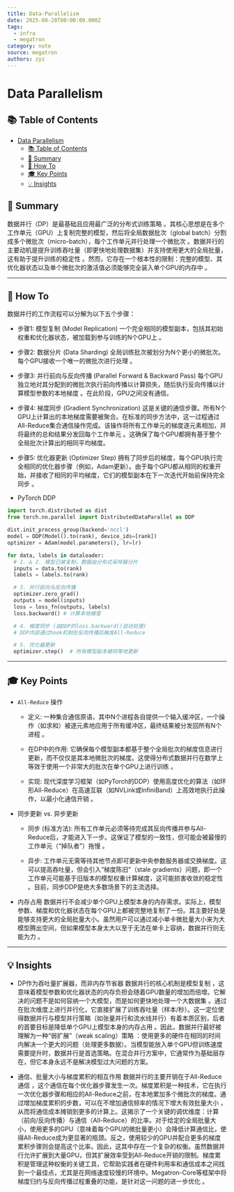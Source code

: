 ```yaml
---
title: Data-Parallelism
date: 2025-08-28T00:00:00.000Z
tags:
  - infra
  - megatron
category: note
source: megatron
authors: zyz
---
```

# Data Parallelism

## 📚 Table of Contents

- [Data Parallelism](#data-parallelism)
  - [📚 Table of Contents](#-table-of-contents)
  - [📝 Summary](#-summary)
  - [🔨 How To](#-how-to)
  - [🎓 Key Points](#-key-points)
  - [💡 Insights](#-insights)

## 📝 Summary

数据并行（DP）是最基础且应用最广泛的分布式训练策略 。其核心思想是在多个工作单元（GPU）上复制完整的模型，然后将全局数据批次（global batch）分割成多个微批次（micro-batch），每个工作单元并行处理一个微批次 。数据并行的主要动机是提升训练吞吐量（即更快地处理数据集）并支持使用更大的全局批量，这有助于提升训练的稳定性 。然而，它存在一个根本性的限制：完整的模型、其优化器状态以及单个微批次的激活值必须能够完全装入单个GPU的内存中 。

---

## 🔨 How To

数据并行的工作流程可以分解为以下五个步骤：

- 步骤1: 模型复制 (Model Replication)
  一个完全相同的模型副本，包括其初始权重和优化器状态，被加载到参与训练的N个GPU上 。

- 步骤2: 数据分片 (Data Sharding)
  全局训练批次被划分为N个更小的微批次。每个GPU接收一个唯一的微批次进行处理 。  

- 步骤3: 并行前向与反向传播 (Parallel Forward & Backward Pass)
  每个GPU独立地对其分配到的微批次执行前向传播以计算损失，随后执行反向传播以计算模型参数的本地梯度 。在此阶段，GPU之间没有通信。  

- 步骤4: 梯度同步 (Gradient Synchronization)
  这是关键的通信步骤。所有N个GPU上计算出的本地梯度需要被聚合。在标准的同步方法中，这一过程通过All-Reduce集合通信操作完成。该操作将所有工作单元的梯度逐元素相加，并将最终的总和结果分发回每个工作单元 。这确保了每个GPU都拥有基于整个全局批次计算出的相同平均梯度。  

- 步骤5: 优化器更新 (Optimizer Step)
  拥有了同步后的梯度，每个GPU执行完全相同的优化器步骤（例如，Adam更新）。由于每个GPU都从相同的权重开始，并接收了相同的平均梯度，它们的模型副本在下一次迭代开始前保持完全同步 。

- PyTorch DDP

```Python
import torch.distributed as dist
from torch.nn.parallel import DistributedDataParallel as DDP

dist.init_process_group(backend='nccl')
model = DDP(Model().to(rank), device_ids=[rank])
optimizer = Adam(model.parameters(), lr=lr)

for data, labels in dataloader:
  # 1. & 2. 模型已被复制，数据由分布式采样器分片
  inputs = data.to(rank)
  labels = labels.to(rank)

  # 3. 并行前向与反向传播
  optimizer.zero_grad()
  outputs = model(inputs)
  loss = loss_fn(outputs, labels)
  loss.backward() # 计算本地梯度

  # 4. 梯度同步 (由DDP的loss.backward()自动处理)
  # DDP内部通过hook机制在反向传播后触发All-Reduce

  # 5. 优化器更新
  optimizer.step()  # 所有模型副本被同等地更新
```

---

## 🎓 Key Points

- `All-Reduce` 操作

  - 定义: 一种集合通信原语，其中N个进程各自提供一个输入缓冲区，一个操作（如求和）被逐元素地应用于所有缓冲区，最终结果被分发回所有N个进程 。  

  - 在DP中的作用: 它确保每个模型副本都基于整个全局批次的梯度信息进行更新，而不仅仅是其本地微批次的梯度。这使得分布式数据并行在数学上等效于使用一个非常大的批次在单个GPU上进行训练 。  

  - 实现: 现代深度学习框架（如PyTorch的DDP）使用高度优化的算法（如环形All-Reduce）在高速互联（如NVLink或InfiniBand）上高效地执行此操作，以最小化通信开销 。  

- 同步更新 vs. 异步更新

  - 同步 (标准方法): 所有工作单元必须等待完成其反向传播并参与All-Reduce后，才能进入下一步。这保证了模型的一致性，但可能会被最慢的工作单元（“掉队者”）拖慢 。  

  - 异步: 工作单元无需等待其他节点即可更新中央参数服务器或交换梯度。这可以提高吞吐量，但会引入“梯度陈旧”（stale gradients）问题，即一个工作单元可能基于旧版本的模型权重计算梯度，这可能损害收敛的稳定性 。目前，同步DDP是绝大多数场景下的主流选择。  

- 内存占用
  数据并行不会减少单个GPU上模型本身的内存需求。实际上，模型参数、梯度和优化器状态在每个GPU上都被完整地复制了一份。其主要好处是能够支持更大的全局批量大小。虽然用户可以通过减小单卡微批量大小来为大模型腾出空间，但如果模型本身太大以至于无法在单卡上容纳，数据并行则无能为力 。

---

## 💡 Insights

- DP作为吞吐量扩展器，而非内存节省器
  数据并行的核心机制是模型复制 ，这意味着模型参数和优化器状态的内存负担会随着GPU数量的增加而倍增。它解决的问题不是如何容纳一个大模型，而是如何更快地处理一个大数据集 。通过在批次维度上进行并行化，它直接扩展了训练吞吐量（样本/秒）。这一定位使得数据并行与模型并行策略（如张量并行和流水线并行）有着本质区别，后者的首要目标是降低单个GPU上模型本身的内存占用 。因此，数据并行最好被理解为一种“弱扩展”（weak scaling）策略 ：使用更多的硬件在相同的时间内解决一个更大的问题（处理更多数据）。当模型能放入单个GPU但训练速度需要提升时，数据并行是首选策略。在混合并行方案中，它通常作为基础层存在，但它本身永远不是解决模型过大问题的方案。  

- 通信、批量大小与梯度累积的相互作用
  数据并行的主要开销在于All-Reduce通信 ，这个通信在每个优化器步骤发生一次。梯度累积是一种技术，它在执行一次优化器步骤和相应的All-Reduce之前，在本地累加多个微批次的梯度。通过增加梯度累积的步数，可以在不增加通信频率的情况下增大有效批量大小 ，从而将通信成本摊销到更多的计算上。这揭示了一个关键的调优维度：计算（前向/反向传播）与通信（All-Reduce）的比率。对于给定的全局批量大小，使用更多的GPU（意味着每个GPU的微批量更小）会降低计算通信比，使得All-Reduce成为更显著的瓶颈。反之，使用较少的GPU并配合更多的梯度累积步骤则会提高这个比率。因此，这其中存在一个复杂的权衡。虽然数据并行允许扩展到大量GPU，但其扩展效率受到All-Reduce开销的限制。梯度累积是管理这种权衡的关键工具，它帮助实践者在硬件利用率和通信成本之间找到一个最佳点，尤其是在网络速度较慢的环境中。Megatron-Core等框架中将梯度归约与反向传播过程重叠的功能，是针对这一问题的进一步优化 。
